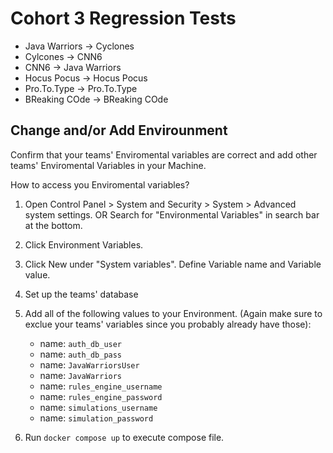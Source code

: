 # Cohort 3 Regression Tests

- Java Warriors -> Cyclones
- Cylcones -> CNN6
- CNN6 -> Java Warriors
- Hocus Pocus -> Hocus Pocus
- Pro.To.Type -> Pro.To.Type
- BReaking COde -> BReaking COde


## Change and/or Add Envirounment

Confirm that your teams' Enviromental variables are correct and add other teams' Enviromental Variables in your Machine.

How to access you Enviromental variables? 
1. Open Control Panel > System and Security > System > Advanced system settings. OR Search for "Environmental Variables" in search bar at the bottom.
2. Click Environment Variables.
4. Click New under "System variables". Define Variable name and Variable value.
5. Set up the teams' database
6. Add all of the following values to your Environment. (Again make sure to exclue your teams' variables since you probably already have those):

    * name: ```auth_db_user```
    * name: ```auth_db_pass```
    * name: ```JavaWarriorsUser``` 
    * name: ```JavaWarriors```
    * name: ```rules_engine_username```
    * name: ```rules_engine_password``` 
    * name: ```simulations_username```
    * name: ```simulation_password``` 

7. Run ```docker compose up``` to execute compose file.